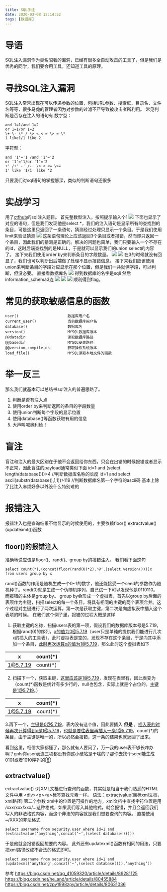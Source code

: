```yaml
---
title: SQL手注
date: 2020-03-08 12:14:52
tags: [数据库]
---
```


# 导语
SQL注入漏洞作为臭名昭著的漏洞，已经有很多全自动攻击的工具了，但是我们是优秀的同学，我们要会用工具，还知道工具的原理。
<!-- more -->

# 寻找SQL注入漏洞
SQL注入常常出现在可以传递参数的位置，包括URL参数、搜索框、目录名、文件名等等，很多马虎的管理者因为对参数的过滤不严导致被攻击者所利用。
常见判断是否存在注入的语句有
数字型：
```
and 1=1/and 1=2
or 1=1/or 1=2
\+ \- \* / \> < < = \> = \*
1 like1/1 like 2
```

字符型：
```
and '1'='1 /and '1'='2
or '1'='1/or '1'='2
+' /+' -' /-' \> < <= \>=
1' like '1/1' like '2
```

只要我们对sql语句的掌握够深，类似的判断语句还很多

# 实战学习
用了[ctfhub](https://www.ctfhub.com/)的sql注入题目。
首先整数型注入，按照提示输入个1
![](2020~03~08~SQL手注/TIM%E6%88%AA%E5%9B%BE20200308171041.jpg)
下面也显示了对应的语句，但是我们发现他是select \*，我们的注入语句是显示所有的查找到的条目，可是这里只返回了一条语句，猜测经过处理只显示一个条目。于是我们使用limit来验证猜测
![](2020~03~08~SQL手注/TIM%E6%88%AA%E5%9B%BE20200308174015.jpg)
这条语句理论上应该返回3个条目或者报错，然而却只返回一个条目，因此我们的猜测是正确的。解决的问题也简单，我们只要输入一个不存在的id，这时后端查找到的是NULL，于是就可以显示我们的union select的内容了。
接下来我们使用order by来判断条目的字段数量。
![](2020~03~08~SQL手注/TIM%E6%88%AA%E5%9B%BE20200308174419.jpg)
![](2020~03~08~SQL手注/TIM%E6%88%AA%E5%9B%BE20200308174308.jpg)
在3的时候就没有回显了，我们也可以判断出后端做了处理不显示报错信息。
接下来我们应该使用union来判断条目的字段对应显示在那个位置，但是我们一共就俩字段，可以判断，但没必要。
直接看数据库名
![](2020~03~08~SQL手注/TIM%E6%88%AA%E5%9B%BE20200308175018.jpg)
得到数据库的名字是sqli
然后information_schema3连
![](2020~03~08~SQL手注/TIM%E6%88%AA%E5%9B%BE20200308174914.jpg)
![](2020~03~08~SQL手注/TIM%E6%88%AA%E5%9B%BE20200308175140.jpg)
![](2020~03~08~SQL手注/TIM%E6%88%AA%E5%9B%BE20200308175324.jpg)
顺利得到flag。

# 常见的获取敏感信息的函数
```
user()                      数据库用户名
current_user()              当前数据库用户名
database()                  数据库名
version()                   MYSQL数据库版本
@@datadir                   读取数据库路径
@@basedir                   MYSQL安装路径
@@version_compile_os        获取操作系统版本
load_file()                 MYSQL读取本地文件的函数
```

# 举一反三
那么我们就基本可以总结书sql注入的普遍思路了。
1. 判断是否有注入点
2. 使用order by来判断返回的条目的字段数量
3. 使用union判断每个字段的显示位置
4. 使用database()等函数获取有用的信息
5. 大声叫喊奥利给！

# 盲注
盲注和注入的最大区别在于他不会返回给你东西，只会在出错的时候报错或者显示不正常，因此盲注的payload通常类似下面
id=1 and (select length(database()))>4 //判断数据库名称的长度
id=1 and select ascii(substr(database(),1,1))>119 //判断数据库名第一个字符的ascii码
基本上除了比注入麻烦好多以外没什么特别难的

# 报错注入
报错注入也是查询结果不给显示的时候使用的，主要依赖floor() extractvalue()(updatexml())函数
## floor()的报错注入
准确地说应该是floor()、rand()、group by的报错注入。
我们看下面这句
```
select count(*),(concat(floor(rand(0)*2),'@',(select version())))x from users group by x
```
rand()函数的作用是随机生成一个0\~1的数字，他还能接受一个seed的参数作为随机种子。rand(0)就是生成一个伪随机序列，自己试一下可以发现他是0110110。
而报错的主体是group by。
group by会形成一个虚拟表，首先以group by后面的表项作为主键，扫描select的每一个条目，将具有相同的主键的两个表项合并。这个过程对主键进行了两次运算。第一次是获取主键，第二次是向虚拟表中插入这个表项的时候。
在我们这个例子里，报错的过程大概是这样
1. 获取主键的名称，扫描users表的第一项，假设我们的数据库版本号是5.7.19，根据rand(0)的序列，x的值为0@5.7.19（user只是单纯的提供我们能进行几次x的插入的工具表），此时虚拟表是空的，发现不存在这个条目，于是向其中添加一个条目，此时再次运算x的值为1@5.7.19，那么此时这个虚拟表如下

x | count(\*)
--|--
1@5.7.19|count(\*)

2. 扫描下一个，获取主键，这里应该是1@5.7.19，发现在表里有，因此表变为（count(\*)函数是统计有多少行的，null也包含，实际上就是个占位的。主键是1@5.7.19。）

x|count(\*)
------|---:
1@5.7.19|count(\*)

3.再下一个，主键是0@5.7.19，表内没有这个值，因此要插入
**但是** ，插入表的时候再次计算得到x是1@5.7.19，也就是要往表里再插入一条1@5.7.19，count(\*)的条目，由于主键是唯一的，所以必然会报错，这一条的结果也就返回了出来。

看到这里，相信大家都懂了，那么就有人要问了，万一我的user表不够长咋办啊？gnls你user表连三项都没有你这小破站是干啥的？那你去找个seed能生成0101或者1010序列的⑧

## extractvalue()
extractvalue() :对XML文档进行查询的函数，其实就是相当于我们熟悉的HTML文件中用 \<div>\<p>\<a>标签查找元素一样。
语法：extractvalue(目标xml文档，xml路径)
第二个参数 xml中的位置是可操作的地方，xml文档中查找字符位置是用 /xxx/xxx/xxx/…这种格式，如果我们写入其他格式，就会报错，并且会返回我们写入的非法格式内容，而这个非法的内容就是我们想要查询的内容。
直接使用~/XXX的非法格式
```
select username from security.user where id=1 and (extractvalue(‘anything’,concat(‘~’,(select database()))))
```
于是他就会报错返回想要的内容。
此外还有updatexml()函数有相同的用法，只要把xml路径改成不合法的格式即可。
```
select username from security.user where id=1 and (updatexml(‘anything’,concat(‘~’,(select database())),’anything’))
```


参考
https://blog.csdn.net/qq_41059320/article/details/89281125
https://blog.csdn.net/he_and/article/details/80455884
https://blog.csdn.net/zpy1998zpy/article/details/80631036